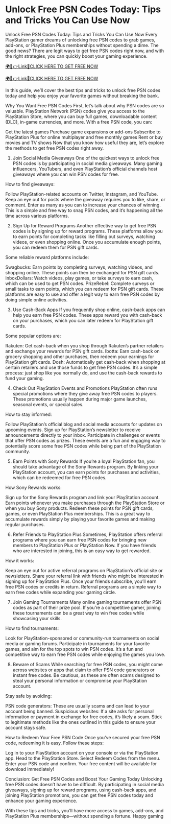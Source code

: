 # Unlock Free PSN Codes Today: Tips and Tricks You Can Use Now
Unlock Free PSN Codes Today: Tips and Tricks You Can Use Now
Every PlayStation gamer dreams of unlocking free PSN codes to grab games, add-ons, or PlayStation Plus memberships without spending a dime. The good news? There are legit ways to get free PSN codes right now, and with the right strategies, you can quickly boost your gaming experience.

<a href="https://spacezones.org/rallgift.html" rel="nofollow">🌍📱👉Link📲CLICK HERE TO GET FREE NOW</a>

<a href="https://spacezones.org/rallgift.html" rel="nofollow">🌍📱👉Link📲CLICK HERE TO GET FREE NOW</a>



In this guide, we’ll cover the best tips and tricks to unlock free PSN codes today and help you enjoy your favorite games without breaking the bank.

Why You Want Free PSN Codes
First, let’s talk about why PSN codes are so valuable. PlayStation Network (PSN) codes give you access to the PlayStation Store, where you can buy full games, downloadable content (DLC), in-game currencies, and more. With a free PSN code, you can:

Get the latest games
Purchase game expansions or add-ons
Subscribe to PlayStation Plus for online multiplayer and free monthly games
Rent or buy movies and TV shows
Now that you know how useful they are, let’s explore the methods to get free PSN codes right away.

1. Join Social Media Giveaways
One of the quickest ways to unlock free PSN codes is by participating in social media giveaways. Many gaming influencers, YouTubers, and even PlayStation’s official channels host giveaways where you can win PSN codes for free.

How to find giveaways:

Follow PlayStation-related accounts on Twitter, Instagram, and YouTube.
Keep an eye out for posts where the giveaway requires you to like, share, or comment.
Enter as many as you can to increase your chances of winning.
This is a simple and free way to snag PSN codes, and it’s happening all the time across various platforms.

2. Sign Up for Reward Programs
Another effective way to get free PSN codes is by signing up for reward programs. These platforms allow you to earn points for completing tasks like filling out surveys, watching videos, or even shopping online. Once you accumulate enough points, you can redeem them for PSN gift cards.

Some reliable reward platforms include:

Swagbucks: Earn points by completing surveys, watching videos, and shopping online. These points can then be exchanged for PSN gift cards.
InboxDollars: Watch videos, play games, or take surveys to earn cash, which can be used to get PSN codes.
PrizeRebel: Complete surveys or small tasks to earn points, which you can redeem for PSN gift cards.
These platforms are easy to use and offer a legit way to earn free PSN codes by doing simple online activities.

3. Use Cash-Back Apps
If you frequently shop online, cash-back apps can help you earn free PSN codes. These apps reward you with cash-back on your purchases, which you can later redeem for PlayStation gift cards.

Some popular options are:

Rakuten: Get cash-back when you shop through Rakuten’s partner retailers and exchange your rewards for PSN gift cards.
Ibotta: Earn cash-back on grocery shopping and other purchases, then redeem your earnings for PlayStation gift cards.
Dosh: Automatically get cash-back when shopping at certain retailers and use those funds to get free PSN codes.
It’s a simple process: just shop like you normally do, and use the cash-back rewards to fund your gaming.

4. Check Out PlayStation Events and Promotions
PlayStation often runs special promotions where they give away free PSN codes to players. These promotions usually happen during major game launches, seasonal events, or special sales.

How to stay informed:

Follow PlayStation’s official blog and social media accounts for updates on upcoming events.
Sign up for PlayStation’s newsletter to receive announcements directly to your inbox.
Participate in challenges or events that offer PSN codes as prizes.
These events are a fun and engaging way to potentially score some free PSN codes while being part of the PlayStation community.

5. Earn Points with Sony Rewards
If you’re a loyal PlayStation fan, you should take advantage of the Sony Rewards program. By linking your PlayStation account, you can earn points for purchases and activities, which can be redeemed for free PSN codes.

How Sony Rewards works:

Sign up for the Sony Rewards program and link your PlayStation account.
Earn points whenever you make purchases through the PlayStation Store or when you buy Sony products.
Redeem these points for PSN gift cards, games, or even PlayStation Plus memberships.
This is a great way to accumulate rewards simply by playing your favorite games and making regular purchases.

6. Refer Friends to PlayStation Plus
Sometimes, PlayStation offers referral programs where you can earn free PSN codes for bringing new members to PlayStation Plus or PlayStation Now. If you have friends who are interested in joining, this is an easy way to get rewarded.

How it works:

Keep an eye out for active referral programs on PlayStation’s official site or newsletters.
Share your referral link with friends who might be interested in signing up for PlayStation Plus.
Once your friends subscribe, you’ll earn free PSN codes or credits in return.
Referral programs are a simple way to earn free codes while expanding your gaming circle.

7. Join Gaming Tournaments
Many online gaming tournaments offer PSN codes as part of their prize pool. If you’re a competitive gamer, joining these tournaments can be a great way to win free codes while showcasing your skills.

How to find tournaments:

Look for PlayStation-sponsored or community-run tournaments on social media or gaming forums.
Participate in tournaments for your favorite games, and aim for the top spots to win PSN codes.
It’s a fun and competitive way to earn free PSN codes while enjoying the games you love.

8. Beware of Scams
While searching for free PSN codes, you might come across websites or apps that claim to offer PSN code generators or instant free codes. Be cautious, as these are often scams designed to steal your personal information or compromise your PlayStation account.

Stay safe by avoiding:

PSN code generators: These are usually scams and can lead to your account being banned.
Suspicious websites: If a site asks for personal information or payment in exchange for free codes, it’s likely a scam.
Stick to legitimate methods like the ones outlined in this guide to ensure your account stays safe.

How to Redeem Your Free PSN Code
Once you’ve secured your free PSN code, redeeming it is easy. Follow these steps:

Log in to your PlayStation account on your console or via the PlayStation app.
Head to the PlayStation Store.
Select Redeem Codes from the menu.
Enter your PSN code and confirm.
Your free content will be available for download immediately!

Conclusion: Get Free PSN Codes and Boost Your Gaming Today
Unlocking free PSN codes doesn’t have to be difficult. By participating in social media giveaways, signing up for reward programs, using cash-back apps, and joining PlayStation promotions, you can get free PSN codes today and enhance your gaming experience.

With these tips and tricks, you’ll have more access to games, add-ons, and PlayStation Plus memberships—without spending a fortune. Happy gaming

